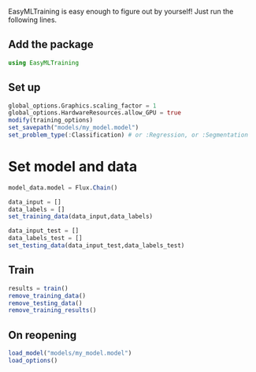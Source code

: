 
EasyMLTraining is easy enough to figure out by yourself! Just run the following lines. 

## Add the package
```julia
using EasyMLTraining
```

## Set up
```julia
global_options.Graphics.scaling_factor = 1
global_options.HardwareResources.allow_GPU = true
modify(training_options)
set_savepath("models/my_model.model")
set_problem_type(:Classification) # or :Regression, or :Segmentation
```

# Set model and data
```julia
model_data.model = Flux.Chain()

data_input = []
data_labels = []
set_training_data(data_input,data_labels)

data_input_test = []
data_labels_test = []
set_testing_data(data_input_test,data_labels_test)
```

## Train
```julia
results = train()
remove_training_data()
remove_testing_data()
remove_training_results()
```

## On reopening
```julia
load_model("models/my_model.model")
load_options()
```